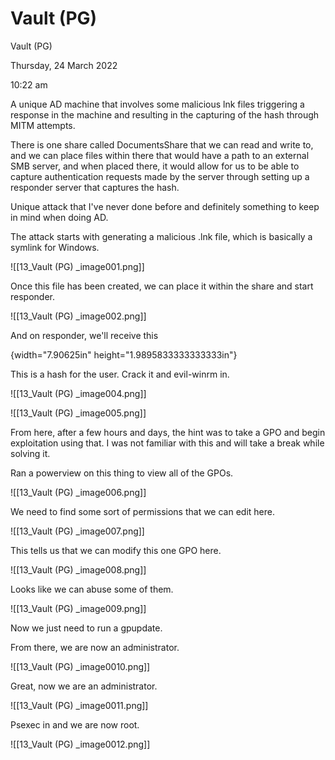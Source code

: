 # Vault (PG)

Vault (PG)

Thursday, 24 March 2022

10:22 am

A unique AD machine that involves some malicious lnk files triggering a response in the machine and resulting in the capturing of the hash through MITM attempts.

&#x20;

There is one share called DocumentsShare that we can read and write to, and we can place files within there that would have a path to an external SMB server, and when placed there, it would allow for us to be able to capture authentication requests made by the server through setting up a responder server that captures the hash.

&#x20;

Unique attack that I've never done before and definitely something to keep in mind when doing AD.

&#x20;

The attack starts with generating a malicious .lnk file, which is basically a symlink for Windows.

&#x20;

!\[\[13\_Vault (PG) \_image001.png]]

Once this file has been created, we can place it within the share and start responder.

&#x20;

!\[\[13\_Vault (PG) \_image002.png]]

&#x20;

And on responder, we'll receive this

{width="7.90625in" height="1.9895833333333333in"}

&#x20;

This is a hash for the user. Crack it and evil-winrm in.

&#x20;

!\[\[13\_Vault (PG) \_image004.png]]

&#x20;

!\[\[13\_Vault (PG) \_image005.png]]

&#x20;

From here, after a few hours and days, the hint was to take a GPO and begin exploitation using that. I was not familiar with this and will take a break while solving it.

&#x20;

Ran a powerview on this thing to view all of the GPOs.

!\[\[13\_Vault (PG) \_image006.png]]

We need to find some sort of permissions that we can edit here.

&#x20;

!\[\[13\_Vault (PG) \_image007.png]]

&#x20;

This tells us that we can modify this one GPO here.

!\[\[13\_Vault (PG) \_image008.png]]

&#x20;

Looks like we can abuse some of them.

&#x20;

!\[\[13\_Vault (PG) \_image009.png]]

&#x20;

Now we just need to run a gpupdate.

From there, we are now an administrator.

&#x20;

!\[\[13\_Vault (PG) \_image0010.png]]

&#x20;

Great, now we are an administrator.

&#x20;

!\[\[13\_Vault (PG) \_image0011.png]]

Psexec in and we are now root.

&#x20;

!\[\[13\_Vault (PG) \_image0012.png]]

&#x20;

